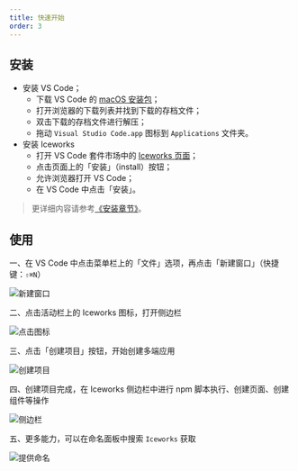 ```yaml
---
title: 快速开始
order: 3
---
```


## 安装

- 安装 VS Code；
  - 下载 VS Code 的 [macOS 安装包](https://go.microsoft.com/fwlink/?LinkID=534106)；
  - 打开浏览器的下载列表并找到下载的存档文件；
  - 双击下载的存档文件进行解压；
  - 拖动 `Visual Studio Code.app` 图标到 `Applications` 文件夹。
- 安装 Iceworks
  - 打开 VS Code 套件市场中的 [Iceworks 页面](https://marketplace.visualstudio.com/items?itemName=iceworks-team.iceworks)；
  - 点击页面上的「安装」（install）按钮；
  - 允许浏览器打开 VS Code；
  - 在 VS Code 中点击「安装」。

> 更详细内容请参考[《安装章节》](/docs/iceworks/setup)。

## 使用

一、在 VS Code 中点击菜单栏上的「文件」选项，再点击「新建窗口」（快捷键：`⇧⌘N`）

![新建窗口](https://img.alicdn.com/tfs/TB1blgMJNz1gK0jSZSgXXavwpXa-1024-768.png)

二、点击活动栏上的 Iceworks 图标，打开侧边栏

![点击图标](https://img.alicdn.com/tfs/TB1G2cValBh1e4jSZFhXXcC9VXa-1024-768.png)

三、点击「创建项目」按钮，开始创建多端应用

![创建项目](https://img.alicdn.com/tfs/TB1Y4oSJUY1gK0jSZFCXXcwqXXa-1024-768.png)

四、创建项目完成，在 Iceworks 侧边栏中进行 npm 脚本执行、创建页面、创建组件等操作

![侧边栏](https://img.alicdn.com/tfs/TB1hScTJKH2gK0jSZJnXXaT1FXa-1024-768.png)

五、更多能力，可以在命名面板中搜索 `Iceworks` 获取

![提供命名](https://img.alicdn.com/tfs/TB16h7PJFP7gK0jSZFjXXc5aXXa-1024-768.png)
